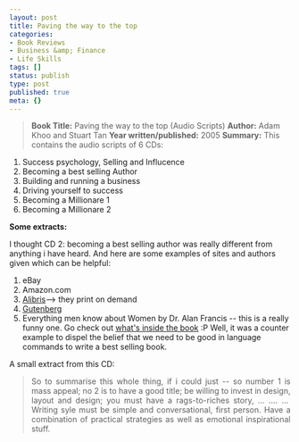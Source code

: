 ```yaml
---
layout: post
title: Paving the way to the top
categories:
- Book Reviews
- Business &amp; Finance
- Life Skills
tags: []
status: publish
type: post
published: true
meta: {}
---
```

<blockquote><strong>Book Title:</strong> Paving the way to the top (Audio Scripts)
<strong>Author:</strong> Adam Khoo and Stuart Tan
<strong>Year written/published:</strong> 2005
<strong>Summary:</strong> This contains the audio scripts of 6 CDs:</blockquote>
<ol>
	<li>Success psychology, Selling and Influcence</li>
	<li>Becoming a best selling Author</li>
	<li>Building and running a business</li>
	<li>Driving yourself to success</li>
	<li>Becoming a Millionare 1</li>
	<li>Becoming a Millionare 2</li>
</ol>
<strong>Some extracts:</strong>

I thought CD 2: becoming a best selling author was really different from anything i have heard. And here are some examples of sites and authors given which can be helpful:
<ol>
	<li>eBay</li>
	<li>Amazon.com</li>
	<li><a href="http://www.alibris.com/">Alibris</a>--&gt; they print on demand</li>
	<li><a href="http://www.gutenberg.org/wiki/Main_Page">Gutenberg</a></li>
	<li>Everything men know about Women by Dr. Alan Francis -- this is a really funny one. Go check out <a href="http://www.amazon.com/gp/reader/0836208196/ref=sib_dp_pt/002-5684891-7618408#reader-link">what's inside the book</a> :P Well, it was a counter example to dispel the belief that we need to be good in language commands to write a best selling book.</li>
</ol>
A small extract from this CD:
<blockquote>
<p align="justify">So to summarise this whole thing, if i could just -- so number 1 is mass appeal; no 2 is to have a good title; be willing to invest in design, layout and design; you must have a rags-to-riches story, ... .... ...  Writing syle must be simple and conversational, first person. Have a combination of practical strategies as well as emotional inspirational stuff.</p>
</blockquote>
<blockquote></blockquote>
